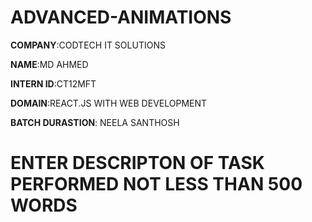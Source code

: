 # ADVANCED-ANIMATIONS

**COMPANY**:CODTECH IT SOLUTIONS

**NAME**:MD AHMED

**INTERN ID**:CT12MFT

**DOMAIN**:REACT.JS WITH WEB DEVELOPMENT

**BATCH DURASTION**: NEELA SANTHOSH

# ENTER DESCRIPTON  OF TASK PERFORMED NOT LESS THAN 500 WORDS

